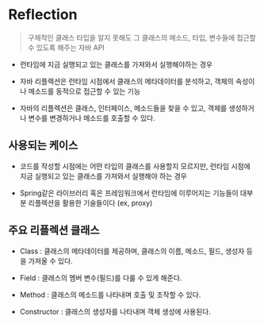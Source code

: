 # Reflection

> 구체적인 클래스 타입을 알지 못해도 그 클래스의 메소드, 타입, 변수들에 접근할 수 있도록 해주는 자바 API

- 런타임에 지금 실행되고 있는 클래스를 가져와서 실행해야하는 경우

- 자바 리플렉션은 런타임 시점에서 클래스의 메타데이터를 분석하고, 객체의 속성이나 메소드를 동적으로 접근할 수 있는 기능

- 자바의 리플렉션은 클래스, 인터페이스, 메소드들을 찾을 수 있고, 객체를 생성하거나 변수를 변경하거나 메소드를 호출할 수 있다.

## 사용되는 케이스

- 코드를 작성할 시점에는 어떤 타입의 클래스를 사용할지 모르지만, 런타임 시점에 지금 실행되고 있는 클래스를 가져와서 실행해야 하는 경우

- Spring같은 라이브러리 혹은 프레임워크에서 런타임에 이루어지는 기능들이 대부분 리플렉션을 활용한 기술들이다 (ex, proxy)

## 주요 리플렉션 클래스
- Class : 클래스의 메타데이터를 제공하며, 클래스의 이름, 메소드, 필드, 생성자 등을 가져올 수 있다.

- Field : 클래스의 멤버 변수(필드)를 다룰 수 있게 해준다.

- Method : 클래스의 메소드를 나타내며 호출 및 조작할 수 있다.

- Constructor : 클래스의 생성자를 나타내며 객체 생성에 사용된다.
